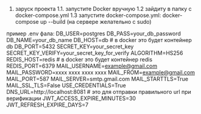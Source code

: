 1. заруск проекта
    1.1. запустите Docker вручную 
    1.2 зайдиту в папку с docker-compose.yml 
    1.3 запустите docker-compose.yml: docker-compose up --build (на сервере желательно с sudo)


пример .env фала:
    DB_USER=postgres
    DB_PASS=your_db_password
    DB_NAME=your_db_name
    DB_HOST=db                      # в docker это будет контейнер db
    DB_PORT=5432
    SECRET_KEY=your_secret_key
    SECRET_KEY_VERIFY=your_secret_key_for_verify
    ALGORITHM=HS256
    REDIS_HOST=redis               # в docker это будет контейнер redis
    REDIS_PORT=6379
    MAIL_USERNAME=example@gmail.com
    MAIL_PASSWORD=xxxx xxxx xxxx xxxx
    MAIL_FROM=example@gmail.com
    MAIL_PORT=587
    MAIL_SERVER=smtp.gmail.com
    MAIL_STARTTLS=True
    MAIL_SSL_TLS=False
    USE_CREDENTIALS=True
    DNS_URL=http://localhost:8081 # это для отправки правильного url при верификации
    JWT_ACCESS_EXPIRE_MINUTES=30
    JWT_REFRESH_EXPIRE_DAYS=7

